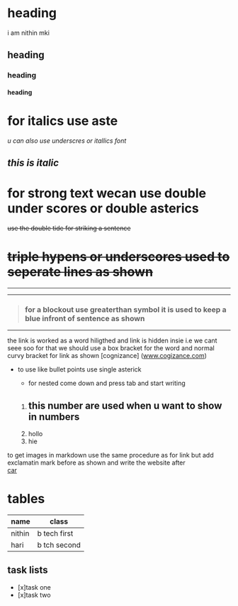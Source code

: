# heading
 i am nithin  mki
## heading
### heading 
#### heading


# for italics use aste

*u can also use underscres or itallics font*

## _this is italic_

# **for strong text we**can use double __under scores or double asterics__

~~use the double tide for striking a sentence~~

# ~~triple hypens or underscores used to seperate lines as shown~~
___
---
>### for a blockout use greaterthan symbol it is used to keep a blue infront of sentence as shown
---
the link is worked as a word hiligthed and link is hidden insie i.e we cant seee soo for that we should use a box bracket for the word and normal curvy bracket for link as shown
[cognizance] (www.cogizance.com)

* to use like bullet points use single asterick 
  * for nested come down and press tab and start writing

  1. ## this number are used when u want to show in numbers  
  2. hollo
  3. hie
   
    

 to get images in markdown  use the same procedure as for link but add exclamatin mark before as shown and write the website after  
[car](https://www.google.com/url?sa=i&url=https%3A%2F%2Fwww.cardekho.com%2Fcarmodels%2FLamborghini%2FLamborghini_Aventador&psig=AOvVaw23UcHBiCUHo_DmJnFeiVtl&ust=1607337177132000&source=images&cd=vfe&ved=0CAIQjRxqFwoTCNCa59-Tue0CFQAAAAAdAAAAABAD
)

# tables
|name        |class       |
|------------|------------|
|nithin      |b tech first|
|hari        |b tch second|

## task lists
* [x]task one
* [x]task two
  
  





